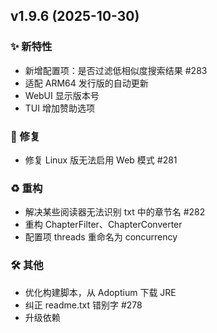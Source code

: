 ## v1.9.6 (2025-10-30)

### ✨ 新特性

- 新增配置项：是否过滤低相似度搜索结果 #283
- 适配 ARM64 发行版的自动更新
- WebUI 显示版本号
- TUI 增加赞助选项

### 🐛 修复

- 修复 Linux 版无法启用 Web 模式 #281

### ♻️ 重构

- 解决某些阅读器无法识别 txt 中的章节名 #282
- 重构 ChapterFilter、ChapterConverter
- 配置项 threads 重命名为 concurrency

### 🛠️ 其他

- 优化构建脚本，从 Adoptium 下载 JRE
- 纠正 readme.txt 错别字 #278
- 升级依赖